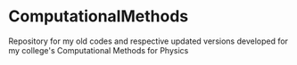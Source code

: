# ComputationalMethods
Repository for my old codes and respective updated versions developed for my college's Computational Methods for Physics
